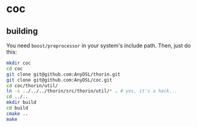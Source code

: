 # coc
## building

You need ```boost/preprocessor``` in your system's include path.
Then, just do this:
```bash
mkdir coc
cd coc
git clone git@github.com:AnyDSL/thorin.git
git clone git@github.com:AnyDSL/coc.git
cd coc/thorin/util/
ln -s ../../../thorin/src/thorin/util/* . # yes, it's a hack...
cd ../..
mkdir build
cd build
cmake ..
make
```
